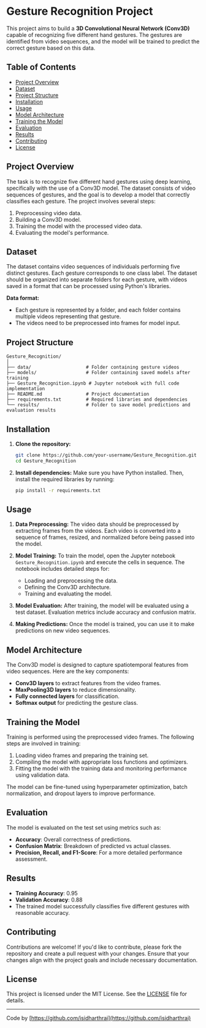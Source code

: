 # Gesture Recognition Project

This project aims to build a **3D Convolutional Neural Network (Conv3D)** capable of recognizing five different hand gestures. The gestures are identified from video sequences, and the model will be trained to predict the correct gesture based on this data.

## Table of Contents
- [Project Overview](#project-overview)
- [Dataset](#dataset)
- [Project Structure](#project-structure)
- [Installation](#installation)
- [Usage](#usage)
- [Model Architecture](#model-architecture)
- [Training the Model](#training-the-model)
- [Evaluation](#evaluation)
- [Results](#results)
- [Contributing](#contributing)
- [License](#license)

## Project Overview
The task is to recognize five different hand gestures using deep learning, specifically with the use of a Conv3D model. The dataset consists of video sequences of gestures, and the goal is to develop a model that correctly classifies each gesture. The project involves several steps:
1. Preprocessing video data.
2. Building a Conv3D model.
3. Training the model with the processed video data.
4. Evaluating the model's performance.

## Dataset
The dataset contains video sequences of individuals performing five distinct gestures. Each gesture corresponds to one class label. The dataset should be organized into separate folders for each gesture, with videos saved in a format that can be processed using Python's libraries.

**Data format:**
- Each gesture is represented by a folder, and each folder contains multiple videos representing that gesture.
- The videos need to be preprocessed into frames for model input.

## Project Structure
```
Gesture_Recognition/
│
├── data/                    # Folder containing gesture videos
├── models/                  # Folder containing saved models after training
├── Gesture_Recognition.ipynb # Jupyter notebook with full code implementation
├── README.md                # Project documentation
├── requirements.txt         # Required libraries and dependencies
└── results/                 # Folder to save model predictions and evaluation results
```

## Installation
1. **Clone the repository:**
   ```bash
   git clone https://github.com/your-username/Gesture_Recognition.git
   cd Gesture_Recognition
   ```

2. **Install dependencies:**
   Make sure you have Python installed. Then, install the required libraries by running:
   ```bash
   pip install -r requirements.txt
   ```

## Usage
1. **Data Preprocessing:**
   The video data should be preprocessed by extracting frames from the videos. Each video is converted into a sequence of frames, resized, and normalized before being passed into the model.

2. **Model Training:**
   To train the model, open the Jupyter notebook `Gesture_Recognition.ipynb` and execute the cells in sequence. The notebook includes detailed steps for:
   - Loading and preprocessing the data.
   - Defining the Conv3D architecture.
   - Training and evaluating the model.

3. **Model Evaluation:**
   After training, the model will be evaluated using a test dataset. Evaluation metrics include accuracy and confusion matrix.

4. **Making Predictions:**
   Once the model is trained, you can use it to make predictions on new video sequences.

## Model Architecture
The Conv3D model is designed to capture spatiotemporal features from video sequences. Here are the key components:
- **Conv3D layers** to extract features from the video frames.
- **MaxPooling3D layers** to reduce dimensionality.
- **Fully connected layers** for classification.
- **Softmax output** for predicting the gesture class.

## Training the Model
Training is performed using the preprocessed video frames. The following steps are involved in training:
1. Loading video frames and preparing the training set.
2. Compiling the model with appropriate loss functions and optimizers.
3. Fitting the model with the training data and monitoring performance using validation data.

The model can be fine-tuned using hyperparameter optimization, batch normalization, and dropout layers to improve performance.

## Evaluation
The model is evaluated on the test set using metrics such as:
- **Accuracy**: Overall correctness of predictions.
- **Confusion Matrix**: Breakdown of predicted vs actual classes.
- **Precision, Recall, and F1-Score**: For a more detailed performance assessment.

## Results
- **Training Accuracy**: 0.95
- **Validation Accuracy**: 0.88
- The trained model successfully classifies five different gestures with reasonable accuracy.

## Contributing
Contributions are welcome! If you'd like to contribute, please fork the repository and create a pull request with your changes. Ensure that your changes align with the project goals and include necessary documentation.

## License
This project is licensed under the MIT License. See the [LICENSE](LICENSE) file for details.

---

Code by [https://github.com/isidharthrai](https://github.com/isidharthrai)
```